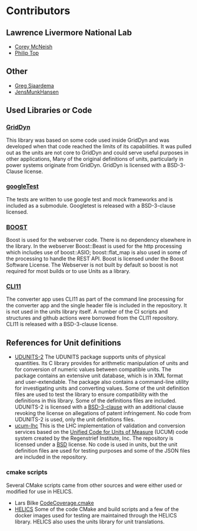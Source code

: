 # Contributors

## Lawrence Livermore National Lab

- [Corey McNeish](https://github.com/mcneish1)
- [Philip Top](https://github.com/phlptp)

## Other

- [Greg Sjaardema](https://github.com/gsjaardema)
- [JensMunkHansen](https://github.com/JensMunkHansen)

## Used Libraries or Code

### [GridDyn](https://github.com/LLNL/GridDyn)

This library was based on some code used inside GridDyn and was developed when that code reached the limits of its capabilities. It was pulled out as the units are not core to GridDyn and could serve useful purposes in other applications, Many of the original definitions of units, particularly in power systems originate from GridDyn. GridDyn is licensed with a BSD-3-Clause license.

### [googleTest](https://github.com/google/googletest)

The tests are written to use google test and mock frameworks and is included as a submodule. Googletest is released with a BSD-3-clause licensed.

### [BOOST](https://www.boost.org)

Boost is used for the webserver code. There is no dependency elsewhere in the library. In the webserver Boost\::Beast is used for the http processing which includes use of boost\::ASIO; boost\::flat_map is also used in some of the processing to handle the REST API. Boost is licensed under the Boost Software License. The Webserver is not built by default so boost is not required for most builds or to use Units as a library.

### [CLI11](https://github.com/CLIUtils/CLI11)

The converter app uses CLI11 as part of the command line processing for the converter app and the single header file is included in the repository. It is not used in the units library itself. A number of the CI scripts and structures and github actions were borrowed from the CLI11 repository. CLI11 is released with a BSD-3-clause license.

## References for Unit definitions

- [UDUNITS-2](https://github.com/Unidata/UDUNITS-2) The UDUNITS package supports units of physical quantities. Its C library provides for arithmetic manipulation of units and for conversion of numeric values between compatible units. The package contains an extensive unit database, which is in XML format and user-extendable. The package also contains a command-line utility for investigating units and converting values. Some of the unit definition files are used to test the library to ensure compatibility with the definitions in this library. Some of the definitions files are included. UDUNITS-2 is licensed with a [BSD-3-clause](https://github.com/Unidata/UDUNITS-2/blob/master/COPYRIGHT) with an additional clause revoking the license on allegations of patent infringement. No code from UDUNITS-2 is used, only the unit definitions files.
- [ucum-lhc](https://github.com/lhncbc/ucum-lhc) This is the LHC implementation of validation and conversion services based on the [Unified Code for Units of Measure](http://unitsofmeasure.org/) (UCUM) code system created by the Regenstrief Institute, Inc. The repository is licensed under a [BSD](https://github.com/lhncbc/ucum-lhc/blob/master/LICENSE.md) license. No code is used in units, but the unit definition files are used for testing purposes and some of the JSON files are included in the repository.

### cmake scripts

Several CMake scripts came from other sources and were either used or modified for use in HELICS.

- Lars Bilke [CodeCoverage.cmake](https://github.com/bilke/cmake-modules/blob/master/CodeCoverage.cmake)
- [HELICS](https://github.com/GMLC-TDC/HELICS) Some of the code CMake and build scripts and a few of the docker images used for testing are maintained through the HELICS library. HELICS also uses the units library for unit translations.
